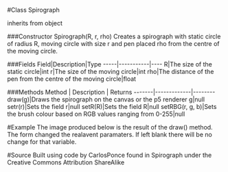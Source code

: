 #Class Spirograph

inherits from object

###Constructor
Spirograph(R, r, rho)
Creates a spirograph with static circle of radius R, moving circle with size r and pen placed rho from the centre of the moving circle.

###Fields
Field|Description|Type
-----|-----------|----
R|The size of the static circle|int
r|The size of the moving circle|int
rho|The distance of the pen from the centre of the moving circle|float


###Methods
Method | Description | Returns
-------|-------------|--------
draw(g)|Draws the spirograph on the canvas or the p5 renderer g|null
setr(r)|Sets the field r|null
setR(R)|Sets the field R|null
setRBG(r, g, b)|Sets the brush colour based on RGB values ranging from 0-255|null

#Example
The image produced below is the result of the draw() method. The form changed the realavent paramaters. If left blank there will be no change for that variable.

#Source
Built using code by CarlosPonce found in Spirograph under the Creative Commons Attribution ShareAlike 